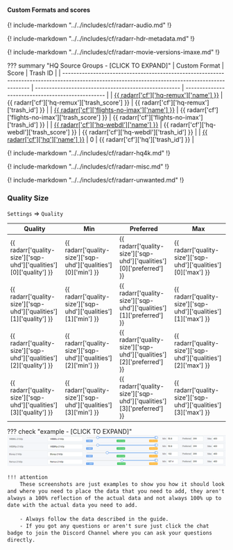 #### Custom Formats and scores

{! include-markdown "../../includes/cf/radarr-audio.md" !}

{! include-markdown "../../includes/cf/radarr-hdr-metadata.md" !}

{! include-markdown "../../includes/cf/radarr-movie-versions-imaxe.md" !}

??? summary "HQ Source Groups - [CLICK TO EXPAND]"
    | Custom Format                                                                                                                                    | Score                                                | Trash ID                                          |
    | ------------------------------------------------------------------------------------------------------------------------------------------------ | ---------------------------------------------------- | ------------------------------------------------- |
    | [{{ radarr['cf']['hq-remux']['name'] }}](/Radarr/Radarr-collection-of-custom-formats/#hq-remux)                                                  | {{ radarr['cf']['hq-remux']['trash_score'] }}        | {{ radarr['cf']['hq-remux']['trash_id'] }}        |
    | [{{ radarr['cf']['flights-no-imax']['name'] }}](https://raw.githubusercontent.com/TRaSH-/Guides/master/docs/json/radarr/cf/flights-no-imax.json) | {{ radarr['cf']['flights-no-imax']['trash_score'] }} | {{ radarr['cf']['flights-no-imax']['trash_id'] }} |
    | [{{ radarr['cf']['hq-webdl']['name'] }}](/Radarr/Radarr-collection-of-custom-formats/#hq-webdl)                                                  | {{ radarr['cf']['hq-webdl']['trash_score'] }}        | {{ radarr['cf']['hq-webdl']['trash_id'] }}        |
    | [{{ radarr['cf']['hq']['name'] }}](/Radarr/Radarr-collection-of-custom-formats/#hq)                                                              | 0                                                    | {{ radarr['cf']['hq']['trash_id'] }}              |

{! include-markdown "../../includes/cf/radarr-hq4k.md" !}

{! include-markdown "../../includes/cf/radarr-misc.md" !}

{! include-markdown "../../includes/cf/radarr-unwanted.md" !}

### Quality Size

`Settings` => `Quality`

| Quality                                                            | Min                                                            | Preferred                                                            | Max                                                            |
| ------------------------------------------------------------------ | -------------------------------------------------------------- | -------------------------------------------------------------------- | -------------------------------------------------------------- |
| {{ radarr['quality-size']['sqp-uhd']['qualities'][0]['quality'] }} | {{ radarr['quality-size']['sqp-uhd']['qualities'][0]['min'] }} | {{ radarr['quality-size']['sqp-uhd']['qualities'][0]['preferred'] }} | {{ radarr['quality-size']['sqp-uhd']['qualities'][0]['max'] }} |
| {{ radarr['quality-size']['sqp-uhd']['qualities'][1]['quality'] }} | {{ radarr['quality-size']['sqp-uhd']['qualities'][1]['min'] }} | {{ radarr['quality-size']['sqp-uhd']['qualities'][1]['preferred'] }} | {{ radarr['quality-size']['sqp-uhd']['qualities'][1]['max'] }} |
| {{ radarr['quality-size']['sqp-uhd']['qualities'][2]['quality'] }} | {{ radarr['quality-size']['sqp-uhd']['qualities'][2]['min'] }} | {{ radarr['quality-size']['sqp-uhd']['qualities'][2]['preferred'] }} | {{ radarr['quality-size']['sqp-uhd']['qualities'][2]['max'] }} |
| {{ radarr['quality-size']['sqp-uhd']['qualities'][3]['quality'] }} | {{ radarr['quality-size']['sqp-uhd']['qualities'][3]['min'] }} | {{ radarr['quality-size']['sqp-uhd']['qualities'][3]['preferred'] }} | {{ radarr['quality-size']['sqp-uhd']['qualities'][3]['max'] }} |

??? check "example - [CLICK TO EXPAND]"
    ![!Quality Size](/SQP/images/uhd-quality-size.png)

    !!! attention
        These screenshots are just examples to show you how it should look and where you need to place the data that you need to add, they aren't always a 100% reflection of the actual data and not always 100% up to date with the actual data you need to add.

        - Always follow the data described in the guide.
        - If you got any questions or aren't sure just click the chat badge to join the Discord Channel where you can ask your questions directly.
